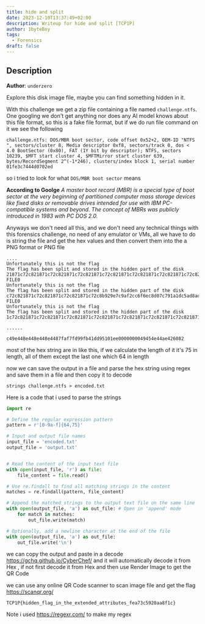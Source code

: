 ```yaml
---
title: hide and split
date: 2023-12-10T13:37:49+02:00
description: Writeup for hide and split [TCP1P]
author: 1byteBoy
tags:
  - Forensics
draft: false
---
```


## Description

**Author**: `underzero`

Explore this disk image file, maybe you can find something hidden in it.


With this challenge we get a zip file containing a file named `challenge.ntfs`.
One googling we don't get anything nor does any AI model knows about this file format, so this is a fake file format, but if we do run file command on it we see the following

```
challenge.ntfs: DOS/MBR boot sector, code offset 0x52+2, OEM-ID "NTFS    ", sectors/cluster 8, Media descriptor 0xf8, sectors/track 0, dos < 4.0 BootSector (0x80), FAT (1Y bit by descriptor); NTFS, sectors 10239, $MFT start cluster 4, $MFTMirror start cluster 639, bytes/RecordSegment 2^(-1*246), clusters/index block 1, serial number 01fe3c7444d0702ed
```

so i tried to look for what `DOS/MBR boot sector` means

**According to Goolge**
*A master boot record (MBR) is a special type of boot sector at the very beginning of partitioned computer mass storage devices like fixed disks or removable drives intended for use with IBM PC-compatible systems and beyond. The concept of MBRs was publicly introduced in 1983 with PC DOS 2.0.*

Anyways we don't need all this, and we don't need any technical things with this forensics challenge, no need of any emulator or VMs, all we have to do is string the file and get the hex values and then convert them into the a PNG format or PNG file 

```
....
Unfortunately this is not the flag
The flag has been split and stored in the hidden part of the disk
21871c72c821871c72c821871c72c821871c72c821871c72c821871c72c821871c72c821871
FILE0
Unfortunately this is not the flag
The flag has been split and stored in the hidden part of the disk
c72c821871c72c821871c72c821871c72c8b929e7c9af2cc6f6ec8d07c791a1dc5ad8ad7384
FILE0
Unfortunately this is not the flag
The flag has been split and stored in the hidden part of the disk
1c72c821871c72c821871c72c821871c72c821871c72c821871c72c821871c72c821871c72c

......

c49e448e448e448e4487faf7fd99fb41dd95101ee0000000049454e44ae426082
```

most of the hex string are in like this, if we calculate the length of it it's 75 in length, all of them except the last one which 64 in length

now we can save the output in a file and parse the hex string using regex and save them in a file and then copy it to decode 

```
strings challenge.ntfs > encoded.txt
```

Here is a code that i used to parse the strings

```python
import re

# Define the regular expression pattern
pattern = r'[0-9a-f]{64,75}'

# Input and output file names
input_file = 'encoded.txt'
output_file = 'output.txt'


# Read the content of the input text file
with open(input_file, 'r') as file:
	file_content = file.read()

# Use re.findall to find all matching strings in the content
matches = re.findall(pattern, file_content)

# Append the matched strings to the output text file on the same line
with open(output_file, 'a') as out_file: # Open in 'append' mode
	for match in matches:
		out_file.write(match)

# Optionally, add a newline character at the end of the file
with open(output_file, 'a') as out_file:
	out_file.write('\n')
```

we can copy the output and paste in a decode https://gchq.github.io/CyberChef/ and it will automatically decode it from Hex , if not first decode it from Hex and then use Render Image to get the QR Code 

we can use any online QR Code scanner to scan image file and get the flag
https://scanqr.org/

```
TCP1P{hidden_flag_in_the_extended_attributes_fea73c5920aa8f1c}
```

Note i used https://regexr.com/  to make my regex



